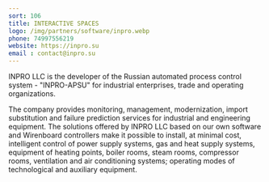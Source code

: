 ```yaml
---
sort: 106
title: INTERACTIVE SPACES
logo: /img/partners/software/inpro.webp
phone: 74997556219
website: https://inpro.su
email : contact@inpro.su
---
```


INPRO LLC is the developer of the Russian automated process control system - "INPRO-APSU" for industrial enterprises, trade and operating organizations.


The company provides monitoring, management, modernization, import substitution and failure prediction services for industrial and engineering equipment.
The solutions offered by INPRO LLC based on our own software and Wirenboard controllers make it possible to install, at minimal cost, intelligent control of power supply systems, gas and heat supply systems, equipment of heating points, boiler rooms, steam rooms, compressor rooms, ventilation and air conditioning systems; operating modes of technological and auxiliary equipment.
